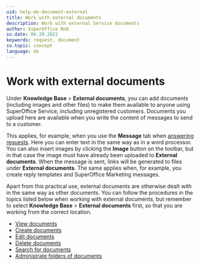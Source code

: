 ```yaml
---
uid: help-de-document-external
title: Work with external documents
description: Work with external Service documents
author: SuperOffice RnD
so.date: 06.29.2022
keywords: request, document
so.topic: concept
language: de
---
```


# Work with external documents

Under **Knowledge Base** > **External documents**, you can add documents (including images and other files) to make them available to anyone using SuperOffice Service, including unregistered customers. Documents you upload here are available when you write the content of messages to send to a customer.

This applies, for example, when you use the **Message** tab when [answering requests][1]. Here you can enter text in the same way as in a word processor. You can also insert images by clicking the **Image** button on the toolbar, but in that case the image must have already been uploaded to **External documents**. When the message is sent, links will be generated to files under **External documents**. The same applies when, for example, you create reply templates and SuperOffice Marketing messages.

Apart from this practical use, external documents are otherwise dealt with in the same way as other documents. You can follow the procedures in the topics listed below when working with external documents, but remember to select **Knowledge Base** > **External documents** first, so that you are working from the correct location.

* [View documents][2]
* [Create documents][3]
* [Edit documents][4]
* [Delete documents][5]
* [Search for documents][6]
* [Administrate folders of documents][7]

<!-- Referenced links -->
[1]: howto/reply.md
[2]: ../../document/learn/in-service/view.md
[3]: ../../document/learn/in-service/create.md
[4]: ../../document/learn/in-service/edit.md
[5]: ../../document/learn/in-service/delete.md
[6]: ../../document/learn/in-service/find.md
[7]: ../../document/learn/in-service/manage-folders.md

<!-- Referenced images -->

